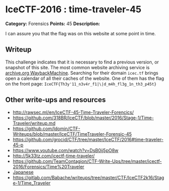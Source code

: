 # IceCTF-2016 : time-traveler-45

**Category:** Forensics
**Points:** 45
**Description:**

I can assure you that the flag was on this website at some point in time.

## Writeup

This challenge indicates that it is necessary to find a previous version, or snapshot of this site. The most common website archiving service is [archive.org WaybackMachine](https://archive.org/web/). Searching for their domain `icec.tf` brings open a calendar of all their caches of the website. One of them has the flag on the front page: `IceCTF{Th3y'11_n3v4r_f1|\|d_m4h_fl3g_1n_th3_p45t}`

## Other write-ups and resources

* http://rawsec.ml/en/IceCTF-45-Time-Traveler-Forencics/
* https://github.com/318BR/IceCTF/blob/master/2016/Stage-1/Time-Traveler/writeup.md
* https://github.com/Idomin/CTF-Writeups/blob/master/IceCTF/TimeTraveler-Forensic-45
* https://github.com/grocid/CTF/tree/master/IceCTF/2016#time-traveler-45-p
* https://www.youtube.com/watch?v=DsB0ij5pO8w
* http://5k33tz.com/icectf-time-traveler/
* https://github.com/TeamContagion/CTF-Write-Ups/tree/master/icectf-2016/Forensics/Time%20Traveler
* [Japanese](https://ctftime.org/writeup/3808)
* https://gitlab.com/Babache/writeups/tree/master/CTF/IceCTF2k16/Stage-1/Time_Traveler
